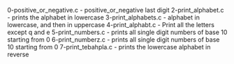 0-positive_or_negative.c - positive_or_negative
last digit
2-print_alphabet.c - prints the alphabet in lowercase
3-print_alphabets.c - alphabet in lowercase, and then in uppercase
4-print_alphabt.c - Print all the letters except q and e
5-print_numbers.c - prints all single digit numbers of base 10 starting from 0
6-print_numberz.c - prints all single digit numbers of base 10 starting from 0
7-print_tebahpla.c - prints the lowercase alphabet in reverse
